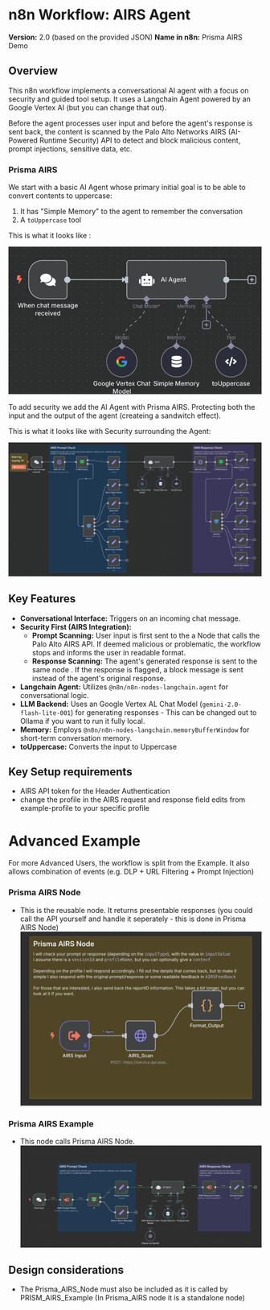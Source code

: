 # n8n Workflow: AIRS Agent

**Version:** 2.0 (based on the provided JSON)
**Name in n8n:** Prisma AIRS Demo

## Overview

This n8n workflow implements a conversational AI agent with a focus on security and guided tool setup. It uses a Langchain Agent powered by an Google Vertex AI (but you can change that out). 

Before the agent processes user input and before the agent's response is sent back, the content is scanned by the Palo Alto Networks AIRS (AI-Powered Runtime Security) API to detect and block malicious content, prompt injections, sensitive data, etc.

### Prisma AIRS

We start with a basic AI Agent whose primary initial goal is to be able to convert contents to uppercase:
1.  It has "Simple Memory" to the agent to remember the conversation
2.  A `toUppercase` tool

This is what it looks like :

![Basic Agent](images/Basic%20Agent.png)

To add security we add the AI Agent with Prisma AIRS. Protecting both the input and the output of the agent (createing a sandwitch effect).


This is what it looks like with Security surrounding the Agent:

![n8n layout of Prisma AIRS standalone example](images/Prisma%20AIRS.png)

## Key Features

* **Conversational Interface:** Triggers on an incoming chat message.
* **Security First (AIRS Integration):**
    * **Prompt Scanning:** User input is first sent to the a Node that calls the Palo Alto AIRS API. If deemed malicious or problematic, the workflow stops and informs the user in readable format.
    * **Response Scanning:** The agent's generated response is sent to the same node . If the response is flagged, a block message is sent instead of the agent's original response.
* **Langchain Agent:** Utilizes `@n8n/n8n-nodes-langchain.agent` for conversational logic.
* **LLM Backend:** Uses an Google Vertex AL Chat Model (`gemini-2.0-flash-lite-001`) for generating responses - This can be changed out to Ollama if you want to run it fully local.
* **Memory:** Employs `@n8n/n8n-nodes-langchain.memoryBufferWindow` for short-term conversation memory.
* **toUppercase:** Converts the input to Uppercase


## Key Setup requirements
* AIRS API token for the Header Authentication
* change the profile in the AIRS request and response field edits from example-profile to your specific profile

# Advanced Example

For more Advanced Users, the workflow is split from the Example. It also allows combination of events (e.g. DLP + URL Filtering + Prompt Injection)
### Prisma AIRS Node 
* This is the reusable node. It returns presentable responses (you could call the API yourself and handle it seperately - this is done in Prisma AIRS Node)
![n8n layout of Prisma AIRS Node](images/Prisma%20AIRS%20Node.png)

### Prisma AIRS Example
* This node calls Prisma AIRS Node. 
![n8n layout of Prisma AIRS Example](images/Prisma%20AIRS%20Example.png)

## Design considerations
* The Prisma_AIRS_Node must also be included as it is called by PRISM_AIRS_Example (In Prisma_AIRS node it is a standalone node)

